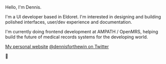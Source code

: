 Hello, I'm Dennis.

I'm a UI developer based in Eldoret. I'm interested in designing and building polished interfaces, user/dev experience and documentation.

I'm currently doing frontend development at AMPATH / OpenMRS, helping build the future of medical records systems for the developing world.

[My personal website](https://denniskigen.com)
[@dennisforthewin on Twitter](https://twitter.com/denniskigen)

👊
